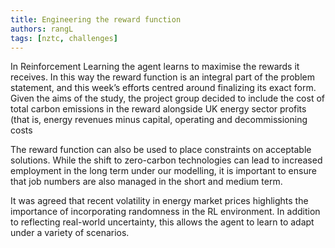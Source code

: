 ```yaml
---
title: Engineering the reward function
authors: rangL
tags: [nztc, challenges]
---
```


In Reinforcement Learning the agent learns to maximise the rewards it receives. In this way the reward function is an integral part of the problem statement, and this week’s efforts centred around finalizing its exact form. Given the aims of the study, the project group decided to include the cost of total carbon emissions in the reward alongside UK energy sector profits (that is, energy revenues minus capital, operating and decommissioning costs

The reward function can also be used to place constraints on acceptable solutions. While the shift to zero-carbon technologies can lead to increased employment in the long term under our modelling, it is important to ensure that job numbers are also managed in the short and medium term. 

It was agreed that recent volatility in energy market prices highlights the importance of incorporating randomness in the RL environment. In addition to reflecting real-world uncertainty, this allows the agent to learn to adapt under a variety of scenarios. 
